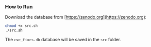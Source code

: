 
### How to Run

Download the database from [https://zenodo.org](https://zenodo.org):

```bash
chmod +x src.sh
./src.sh
```

The `cve_fixes.db` database will be saved in the `src` folder.

